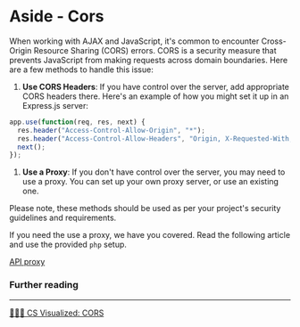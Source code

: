 # Aside  - Cors

When working with AJAX and JavaScript, it's common to encounter Cross-Origin Resource Sharing (CORS) errors. CORS is a security measure that prevents JavaScript from making requests across domain boundaries. Here are a few methods to handle this issue:

1. **Use CORS Headers**: If you have control over the server, add appropriate CORS headers there. Here's an example of how you might set it up in an Express.js server:

```jsx
app.use(function(req, res, next) {
  res.header("Access-Control-Allow-Origin", "*");
  res.header("Access-Control-Allow-Headers", "Origin, X-Requested-With, Content-Type, Accept");
  next();
});

```

1. **Use a Proxy**: If you don't have control over the server, you may need to use a proxy. You can set up your own proxy server, or use an existing one.

Please note, these methods should be used as per your project's security guidelines and requirements.

If you need the use a proxy, we have you covered. Read the following article and use the provided `php` setup.

[API proxy](Aside%20-%20Cors%2071b5eadfe9204810a4f6a915fc3019e5/API%20proxy%20ff1eb2642a1a4300b2b6482bae6a29a9.md)

### Further reading

---

[✋🏼🔥 CS Visualized: CORS](https://dev.to/lydiahallie/cs-visualized-cors-5b8h)